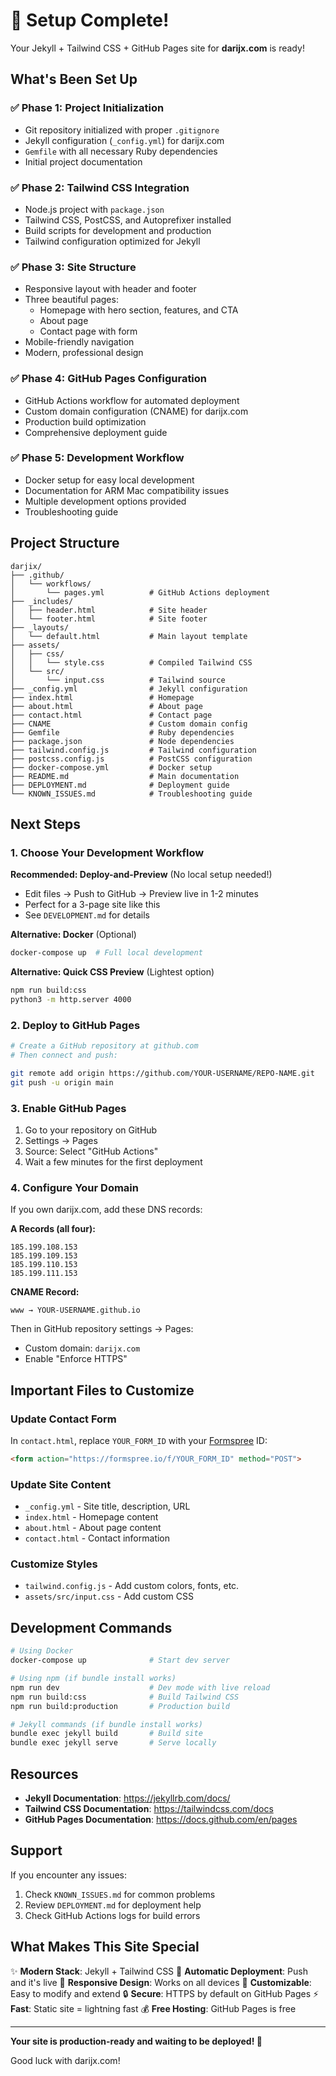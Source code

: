 # 🎉 Setup Complete!

Your Jekyll + Tailwind CSS + GitHub Pages site for **darijx.com** is ready!

## What's Been Set Up

### ✅ Phase 1: Project Initialization
- Git repository initialized with proper `.gitignore`
- Jekyll configuration (`_config.yml`) for darijx.com
- `Gemfile` with all necessary Ruby dependencies
- Initial project documentation

### ✅ Phase 2: Tailwind CSS Integration
- Node.js project with `package.json`
- Tailwind CSS, PostCSS, and Autoprefixer installed
- Build scripts for development and production
- Tailwind configuration optimized for Jekyll

### ✅ Phase 3: Site Structure
- Responsive layout with header and footer
- Three beautiful pages:
  - Homepage with hero section, features, and CTA
  - About page
  - Contact page with form
- Mobile-friendly navigation
- Modern, professional design

### ✅ Phase 4: GitHub Pages Configuration
- GitHub Actions workflow for automated deployment
- Custom domain configuration (CNAME) for darijx.com
- Production build optimization
- Comprehensive deployment guide

### ✅ Phase 5: Development Workflow
- Docker setup for easy local development
- Documentation for ARM Mac compatibility issues
- Multiple development options provided
- Troubleshooting guide

## Project Structure

```
darjix/
├── .github/
│   └── workflows/
│       └── pages.yml          # GitHub Actions deployment
├── _includes/
│   ├── header.html            # Site header
│   └── footer.html            # Site footer
├── _layouts/
│   └── default.html           # Main layout template
├── assets/
│   ├── css/
│   │   └── style.css          # Compiled Tailwind CSS
│   └── src/
│       └── input.css          # Tailwind source
├── _config.yml                # Jekyll configuration
├── index.html                 # Homepage
├── about.html                 # About page
├── contact.html               # Contact page
├── CNAME                      # Custom domain config
├── Gemfile                    # Ruby dependencies
├── package.json               # Node dependencies
├── tailwind.config.js         # Tailwind configuration
├── postcss.config.js          # PostCSS configuration
├── docker-compose.yml         # Docker setup
├── README.md                  # Main documentation
├── DEPLOYMENT.md              # Deployment guide
└── KNOWN_ISSUES.md            # Troubleshooting guide
```

## Next Steps

### 1. Choose Your Development Workflow

**Recommended: Deploy-and-Preview** (No local setup needed!)
- Edit files → Push to GitHub → Preview live in 1-2 minutes
- Perfect for a 3-page site like this
- See `DEVELOPMENT.md` for details

**Alternative: Docker** (Optional)
```bash
docker-compose up  # Full local development
```

**Alternative: Quick CSS Preview** (Lightest option)
```bash
npm run build:css
python3 -m http.server 4000
```

### 2. Deploy to GitHub Pages

```bash
# Create a GitHub repository at github.com
# Then connect and push:

git remote add origin https://github.com/YOUR-USERNAME/REPO-NAME.git
git push -u origin main
```

### 3. Enable GitHub Pages

1. Go to your repository on GitHub
2. Settings → Pages
3. Source: Select "GitHub Actions"
4. Wait a few minutes for the first deployment

### 4. Configure Your Domain

If you own darijx.com, add these DNS records:

**A Records (all four):**
```
185.199.108.153
185.199.109.153
185.199.110.153
185.199.111.153
```

**CNAME Record:**
```
www → YOUR-USERNAME.github.io
```

Then in GitHub repository settings → Pages:
- Custom domain: `darijx.com`
- Enable "Enforce HTTPS"

## Important Files to Customize

### Update Contact Form
In `contact.html`, replace `YOUR_FORM_ID` with your [Formspree](https://formspree.io) ID:
```html
<form action="https://formspree.io/f/YOUR_FORM_ID" method="POST">
```

### Update Site Content
- `_config.yml` - Site title, description, URL
- `index.html` - Homepage content
- `about.html` - About page content
- `contact.html` - Contact information

### Customize Styles
- `tailwind.config.js` - Add custom colors, fonts, etc.
- `assets/src/input.css` - Add custom CSS

## Development Commands

```bash
# Using Docker
docker-compose up              # Start dev server

# Using npm (if bundle install works)
npm run dev                    # Dev mode with live reload
npm run build:css              # Build Tailwind CSS
npm run build:production       # Production build

# Jekyll commands (if bundle install works)
bundle exec jekyll build       # Build site
bundle exec jekyll serve       # Serve locally
```

## Resources

- **Jekyll Documentation**: https://jekyllrb.com/docs/
- **Tailwind CSS Documentation**: https://tailwindcss.com/docs
- **GitHub Pages Documentation**: https://docs.github.com/en/pages

## Support

If you encounter any issues:
1. Check `KNOWN_ISSUES.md` for common problems
2. Review `DEPLOYMENT.md` for deployment help
3. Check GitHub Actions logs for build errors

## What Makes This Site Special

✨ **Modern Stack**: Jekyll + Tailwind CSS
🚀 **Automatic Deployment**: Push and it's live
📱 **Responsive Design**: Works on all devices
🎨 **Customizable**: Easy to modify and extend
🔒 **Secure**: HTTPS by default on GitHub Pages
⚡ **Fast**: Static site = lightning fast
💰 **Free Hosting**: GitHub Pages is free

---

**Your site is production-ready and waiting to be deployed! 🎉**

Good luck with darijx.com!

